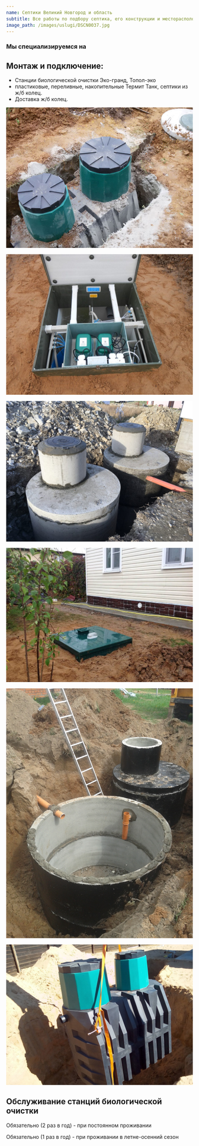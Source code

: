 ```yaml
---
name: Септики Великий Новгород и область
subtitle: Все работы по подбору септика, его конструкции и месторасположения на вашем участке, монтаж под ключ!
image_path: /images/uslugi/DSCN0037.jpg
---
```


### Мы специализируемся на

## Монтаж и подключение:
* Станции биологической очистки Эко-гранд, Топол-эко
* пластиковые, переливные, накопительные Термит Танк, септики из ж/б колец.
* Доставка ж/б колец.

![термит-танк](/images/uslugi/06-termit.jpg)

![эко-гранд](/images/uslugi/DSCN0037.jpg)

![кольца](/images/uslugi/jbseptik.jpg)

![септик2](/images/uslugi/stanciya2.jpg)

![ж/б-переливной](/images/uslugi/kolodets-456.jpg)

![термит профи 2.5 пр](/images/uslugi/4785074620577416_0799.jpg)

## Обслуживание станций биологической очистки

Обязательно (2 раз в год) - при постоянном проживании

Обязательно (1 раз в год) - при проживании в летне-осенний сезон
